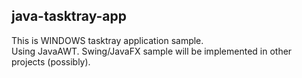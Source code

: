 ## java-tasktray-app
This is WINDOWS tasktray application sample.    
Using JavaAWT. Swing/JavaFX sample will be implemented in other projects (possibly).
